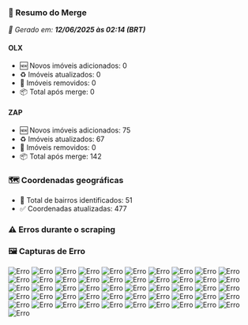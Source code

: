 ### 🔄 Resumo do Merge

_📅 Gerado em: **12/06/2025 às 02:14 (BRT)**_
#### OLX
- 🆕 Novos imóveis adicionados: 0
- ♻️ Imóveis atualizados: 0
- 🛑 Imóveis removidos: 0
- 📦 Total após merge: 0

#### ZAP
- 🆕 Novos imóveis adicionados: 75
- ♻️ Imóveis atualizados: 67
- 🛑 Imóveis removidos: 0
- 📦 Total após merge: 142

### 🗺️ Coordenadas geográficas
- 📍 Total de bairros identificados: 51
- ✅ Coordenadas atualizadas: 477

### ⚠️ Erros durante o scraping

### 🖼️ Capturas de Erro
![Erro](https://raw.githubusercontent.com/ApenasGabs/querocasa/d48a243c56dd5767912b18ffa851402e0c0c4d9b/screenshots/debug_post_click_house-item-0.png)
![Erro](https://raw.githubusercontent.com/ApenasGabs/querocasa/d48a243c56dd5767912b18ffa851402e0c0c4d9b/screenshots/debug_post_click_house-item-10.png)
![Erro](https://raw.githubusercontent.com/ApenasGabs/querocasa/d48a243c56dd5767912b18ffa851402e0c0c4d9b/screenshots/debug_post_click_house-item-12.png)
![Erro](https://raw.githubusercontent.com/ApenasGabs/querocasa/d48a243c56dd5767912b18ffa851402e0c0c4d9b/screenshots/debug_post_click_house-item-13.png)
![Erro](https://raw.githubusercontent.com/ApenasGabs/querocasa/d48a243c56dd5767912b18ffa851402e0c0c4d9b/screenshots/debug_post_click_house-item-14.png)
![Erro](https://raw.githubusercontent.com/ApenasGabs/querocasa/d48a243c56dd5767912b18ffa851402e0c0c4d9b/screenshots/debug_post_click_house-item-15.png)
![Erro](https://raw.githubusercontent.com/ApenasGabs/querocasa/d48a243c56dd5767912b18ffa851402e0c0c4d9b/screenshots/debug_post_click_house-item-16.png)
![Erro](https://raw.githubusercontent.com/ApenasGabs/querocasa/d48a243c56dd5767912b18ffa851402e0c0c4d9b/screenshots/debug_post_click_house-item-17.png)
![Erro](https://raw.githubusercontent.com/ApenasGabs/querocasa/d48a243c56dd5767912b18ffa851402e0c0c4d9b/screenshots/debug_post_click_house-item-18.png)
![Erro](https://raw.githubusercontent.com/ApenasGabs/querocasa/d48a243c56dd5767912b18ffa851402e0c0c4d9b/screenshots/debug_post_click_house-item-19.png)
![Erro](https://raw.githubusercontent.com/ApenasGabs/querocasa/d48a243c56dd5767912b18ffa851402e0c0c4d9b/screenshots/debug_post_click_house-item-2.png)
![Erro](https://raw.githubusercontent.com/ApenasGabs/querocasa/d48a243c56dd5767912b18ffa851402e0c0c4d9b/screenshots/debug_post_click_house-item-20.png)
![Erro](https://raw.githubusercontent.com/ApenasGabs/querocasa/d48a243c56dd5767912b18ffa851402e0c0c4d9b/screenshots/debug_post_click_house-item-21.png)
![Erro](https://raw.githubusercontent.com/ApenasGabs/querocasa/d48a243c56dd5767912b18ffa851402e0c0c4d9b/screenshots/debug_post_click_house-item-22.png)
![Erro](https://raw.githubusercontent.com/ApenasGabs/querocasa/d48a243c56dd5767912b18ffa851402e0c0c4d9b/screenshots/debug_post_click_house-item-24.png)
![Erro](https://raw.githubusercontent.com/ApenasGabs/querocasa/d48a243c56dd5767912b18ffa851402e0c0c4d9b/screenshots/debug_post_click_house-item-26.png)
![Erro](https://raw.githubusercontent.com/ApenasGabs/querocasa/d48a243c56dd5767912b18ffa851402e0c0c4d9b/screenshots/debug_post_click_house-item-27.png)
![Erro](https://raw.githubusercontent.com/ApenasGabs/querocasa/d48a243c56dd5767912b18ffa851402e0c0c4d9b/screenshots/debug_post_click_house-item-28.png)
![Erro](https://raw.githubusercontent.com/ApenasGabs/querocasa/d48a243c56dd5767912b18ffa851402e0c0c4d9b/screenshots/debug_post_click_house-item-29.png)
![Erro](https://raw.githubusercontent.com/ApenasGabs/querocasa/d48a243c56dd5767912b18ffa851402e0c0c4d9b/screenshots/debug_post_click_house-item-3.png)
![Erro](https://raw.githubusercontent.com/ApenasGabs/querocasa/d48a243c56dd5767912b18ffa851402e0c0c4d9b/screenshots/debug_post_click_house-item-6.png)
![Erro](https://raw.githubusercontent.com/ApenasGabs/querocasa/d48a243c56dd5767912b18ffa851402e0c0c4d9b/screenshots/debug_post_click_house-item-7.png)
![Erro](https://raw.githubusercontent.com/ApenasGabs/querocasa/d48a243c56dd5767912b18ffa851402e0c0c4d9b/screenshots/debug_post_click_house-item-8.png)
![Erro](https://raw.githubusercontent.com/ApenasGabs/querocasa/d48a243c56dd5767912b18ffa851402e0c0c4d9b/screenshots/debug_post_click_house-item-9.png)
![Erro](https://raw.githubusercontent.com/ApenasGabs/querocasa/d48a243c56dd5767912b18ffa851402e0c0c4d9b/screenshots/debug_pre_click_house-item-0.png)
![Erro](https://raw.githubusercontent.com/ApenasGabs/querocasa/d48a243c56dd5767912b18ffa851402e0c0c4d9b/screenshots/debug_pre_click_house-item-10.png)
![Erro](https://raw.githubusercontent.com/ApenasGabs/querocasa/d48a243c56dd5767912b18ffa851402e0c0c4d9b/screenshots/debug_pre_click_house-item-12.png)
![Erro](https://raw.githubusercontent.com/ApenasGabs/querocasa/d48a243c56dd5767912b18ffa851402e0c0c4d9b/screenshots/debug_pre_click_house-item-13.png)
![Erro](https://raw.githubusercontent.com/ApenasGabs/querocasa/d48a243c56dd5767912b18ffa851402e0c0c4d9b/screenshots/debug_pre_click_house-item-14.png)
![Erro](https://raw.githubusercontent.com/ApenasGabs/querocasa/d48a243c56dd5767912b18ffa851402e0c0c4d9b/screenshots/debug_pre_click_house-item-15.png)
![Erro](https://raw.githubusercontent.com/ApenasGabs/querocasa/d48a243c56dd5767912b18ffa851402e0c0c4d9b/screenshots/debug_pre_click_house-item-16.png)
![Erro](https://raw.githubusercontent.com/ApenasGabs/querocasa/d48a243c56dd5767912b18ffa851402e0c0c4d9b/screenshots/debug_pre_click_house-item-17.png)
![Erro](https://raw.githubusercontent.com/ApenasGabs/querocasa/d48a243c56dd5767912b18ffa851402e0c0c4d9b/screenshots/debug_pre_click_house-item-18.png)
![Erro](https://raw.githubusercontent.com/ApenasGabs/querocasa/d48a243c56dd5767912b18ffa851402e0c0c4d9b/screenshots/debug_pre_click_house-item-19.png)
![Erro](https://raw.githubusercontent.com/ApenasGabs/querocasa/d48a243c56dd5767912b18ffa851402e0c0c4d9b/screenshots/debug_pre_click_house-item-2.png)
![Erro](https://raw.githubusercontent.com/ApenasGabs/querocasa/d48a243c56dd5767912b18ffa851402e0c0c4d9b/screenshots/debug_pre_click_house-item-20.png)
![Erro](https://raw.githubusercontent.com/ApenasGabs/querocasa/d48a243c56dd5767912b18ffa851402e0c0c4d9b/screenshots/debug_pre_click_house-item-21.png)
![Erro](https://raw.githubusercontent.com/ApenasGabs/querocasa/d48a243c56dd5767912b18ffa851402e0c0c4d9b/screenshots/debug_pre_click_house-item-22.png)
![Erro](https://raw.githubusercontent.com/ApenasGabs/querocasa/d48a243c56dd5767912b18ffa851402e0c0c4d9b/screenshots/debug_pre_click_house-item-24.png)
![Erro](https://raw.githubusercontent.com/ApenasGabs/querocasa/d48a243c56dd5767912b18ffa851402e0c0c4d9b/screenshots/debug_pre_click_house-item-26.png)
![Erro](https://raw.githubusercontent.com/ApenasGabs/querocasa/d48a243c56dd5767912b18ffa851402e0c0c4d9b/screenshots/debug_pre_click_house-item-27.png)
![Erro](https://raw.githubusercontent.com/ApenasGabs/querocasa/d48a243c56dd5767912b18ffa851402e0c0c4d9b/screenshots/debug_pre_click_house-item-28.png)
![Erro](https://raw.githubusercontent.com/ApenasGabs/querocasa/d48a243c56dd5767912b18ffa851402e0c0c4d9b/screenshots/debug_pre_click_house-item-29.png)
![Erro](https://raw.githubusercontent.com/ApenasGabs/querocasa/d48a243c56dd5767912b18ffa851402e0c0c4d9b/screenshots/debug_pre_click_house-item-3.png)
![Erro](https://raw.githubusercontent.com/ApenasGabs/querocasa/d48a243c56dd5767912b18ffa851402e0c0c4d9b/screenshots/debug_pre_click_house-item-6.png)
![Erro](https://raw.githubusercontent.com/ApenasGabs/querocasa/d48a243c56dd5767912b18ffa851402e0c0c4d9b/screenshots/debug_pre_click_house-item-7.png)
![Erro](https://raw.githubusercontent.com/ApenasGabs/querocasa/d48a243c56dd5767912b18ffa851402e0c0c4d9b/screenshots/debug_pre_click_house-item-8.png)
![Erro](https://raw.githubusercontent.com/ApenasGabs/querocasa/d48a243c56dd5767912b18ffa851402e0c0c4d9b/screenshots/debug_pre_click_house-item-9.png)
![Erro](https://raw.githubusercontent.com/ApenasGabs/querocasa/d48a243c56dd5767912b18ffa851402e0c0c4d9b/screenshots/erro_olx_12_de_junho_de_2025_às_01-53-10.png)
![Erro](https://raw.githubusercontent.com/ApenasGabs/querocasa/d48a243c56dd5767912b18ffa851402e0c0c4d9b/screenshots/erro_zap_pagina_2_12-06-2025-_01-55.png)
![Erro](https://raw.githubusercontent.com/ApenasGabs/querocasa/d48a243c56dd5767912b18ffa851402e0c0c4d9b/screenshots/erro_zap_pagina_5_12-06-2025-_01-58.png)
